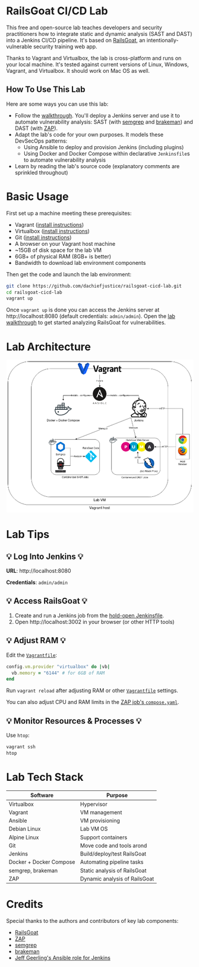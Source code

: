 # RailsGoat CI/CD Lab
This free and open-source lab teaches developers and security practitioners how to integrate static and dynamic analysis (SAST and DAST) into a Jenkins CI/CD pipeline. It's based on [RailsGoat](https://github.com/OWASP/railsgoat/), an intentionally-vulnerable security training web app.

Thanks to Vagrant and Virtualbox, the lab is cross-platform and runs on your local machine. It's tested against current versions of Linux, Windows, Vagrant, and Virtualbox. It should work on Mac OS as well.

## How To Use This Lab
Here are some ways you can use this lab:
- Follow the [walkthrough](docs/lab-walkthrough-exploration.md). You'll deploy a Jenkins server and use it to automate vulnerability analysis: SAST (with [semgrep](https://semgrep.dev/) and [brakeman](https://brakemanscanner.org/)) and DAST (with [ZAP](https://www.zaproxy.org/)).
- Adapt the lab's code for your own purposes. It models these DevSecOps patterns:
  - Using Ansible to deploy and provision Jenkins (including plugins)
  - Using Docker and Docker Compose within declarative `Jenkinsfile`s to automate vulnerability analysis
- Learn by reading the lab's source code (explanatory comments are sprinkled throughout)

# Basic Usage
First set up a machine meeting these prerequisites:
- Vagrant ([install instructions](https://developer.hashicorp.com/vagrant/docs/installation))
- Virtualbox ([install instructions](https://www.virtualbox.org/wiki/Downloads))
- Git ([install instructions](https://git-scm.com/book/en/v2/Getting-Started-Installing-Git))
- A browser on your Vagrant host machine
- ~15GB of disk space for the lab VM
- 6GB+ of physical RAM (8GB+ is better)
- Bandwidth to download lab environment components

Then get the code and launch the lab environment:
```sh
git clone https://github.com/dachiefjustice/railsgoat-cicd-lab.git
cd railsgoat-cicd-lab
vagrant up
```

Once `vagrant up` is done you can access the Jenkins server at http://localhost:8080 (default credentials: `admin/admin`). Open the [lab walkthrough](docs/lab-walkthrough.md) to get started analyzing RailsGoat for vulnerabilities.

# Lab Architecture
![Lab diagram](docs/railsgoat-cicd-lab.drawio.png)

# Lab Tips
## 💡 Log Into Jenkins 💡
**URL**: http://localhost:8080

**Credentials**: `admin/admin`

## 💡 Access RailsGoat 💡
  1) Create and run a Jenkins job from the [hold-open Jenkinsfile](sec-tests/hold-open/Jenkinsfile).
  2) Open http://localhost:3002 in your browser (or other HTTP tools)

## 💡 Adjust RAM 💡
Edit the [`Vagrantfile`](Vagrantfile):
```ruby
config.vm.provider "virtualbox" do |vb|
  vb.memory = "6144" # for 6GB of RAM
end
```

Run `vagrant reload` after adjusting RAM or other [`Vagrantfile`](Vagrantfile) settings.

You can also adjust CPU and RAM limits in the [ZAP job's `compose.yaml`](sec-tests/zap-scan-automation-framework/compose.yaml).

## 💡 Monitor Resources & Processes 💡
Use `htop`:
```sh
vagrant ssh
htop
```


# Lab Tech Stack
| Software                  | Purpose                                 | 
|---------------------------|-----------------------------------------|
| Virtualbox                | Hypervisor                              |
| Vagrant                   | VM management                           | 
| Ansible                   | VM provisioning                         |
| Debian Linux              | Lab VM OS                               |
| Alpine Linux              | Support containers                      |
| Git                       | Move code and tools arond               |
| Jenkins                   | Build/deploy/test RailsGoat             |
| Docker + Docker Compose   | Automating pipeline tasks               |
| semgrep, brakeman         | Static analysis of RailsGoat            |
| ZAP                       | Dynamic analysis of RailsGoat           |

# Credits
Special thanks to the authors and contributors of key lab components:
- [RailsGoat](https://github.com/OWASP/railsgoat/)
- [ZAP](https://www.zaproxy.org/)
- [semgrep](https://semgrep.dev/)
- [brakeman](https://brakemanscanner.org/)
- [Jeff Geerling's Ansible role for Jenkins](https://github.com/geerlingguy/ansible-role-jenkins)
